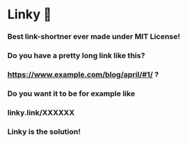 # Linky 🔗

### Best link-shortner ever made under MIT License!

### Do you have a pretty long link like this?

### https://www.example.com/blog/april/#1/ ?

### Do you want it to be for example like
### linky.link/XXXXXX

### Linky is the solution!

